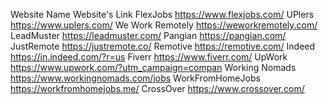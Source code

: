 

   
Website Name	Website's Link
FlexJobs	https://www.flexjobs.com/
UPlers	https://www.uplers.com/
We Work Remotely	https://weworkremotely.com/
LeadMuster	https://leadmuster.com/
Pangian	https://pangian.com/
JustRemote	https://justremote.co/
Remotive	https://remotive.com/
Indeed	https://in.indeed.com/?r=us
Fiverr	https://www.fiverr.com/
UpWork	https://www.upwork.com/?utm_campaign=compan
Working Nomads	https://www.workingnomads.com/jobs
WorkFromHomeJobs	https://workfromhomejobs.me/
CrossOver	https://www.crossover.com/


